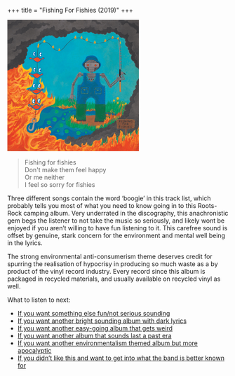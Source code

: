 +++
title = "Fishing For Fishies (2019)"
+++

![album cover of Fishing For Fishies](./cover.png)

> Fishing for fishies  
> Don't make them feel happy  
> Or me neither  
> I feel so sorry for fishies

Three different songs contain the word ‘boogie’ in this track list, which probably tells you most of what you need to know going in to this Roots-Rock camping album. Very underrated in the discography, this anachronistic gem begs the listener to not take the music so seriously, and likely wont be enjoyed if you aren’t willing to have fun listening to it. This carefree sound is offset by genuine, stark concern for the environment and mental well being in the lyrics.

The strong environmental anti-consumerism theme deserves credit for spurring the realisation of hypocrisy in producing so much waste as a by product of the vinyl record industry. Every record since this album is packaged in recycled materials, and usually available on recycled vinyl as well.

What to listen to next:

*   [If you want something else fun/not serious sounding](./oddments)
*   [If you want another bright sounding album with dark lyrics](./paper-mache-dream-balloon)
*   [If you want another easy-going album that gets weird](./sketches-of-brunswick-east)
*   [If you want another album that sounds last a past era](./float-along-fill-your-lungs)
*   [If you want another environmentalism themed album but more apocalyptic](./flying-microtonal-banana)
*   [If you didn’t like this and want to get into what the band is better known for](./nonagon-infinity)
